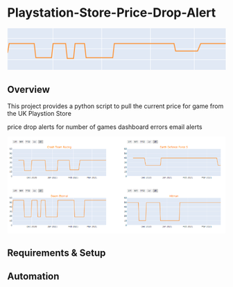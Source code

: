 # Playstation-Store-Price-Drop-Alert
![price drop graphic](https://github.com/rhart-rup/Playstation-Store-Price-Drop-Alert/blob/main/Graphics/Graph3.png?raw=true)

## Overview

This project provides a python script to pull the current price for  game from the UK Playstion Store

price drop alerts for number of games 
dashboard 
errors 
email alerts 


![dashboard](https://github.com/rhart-rup/Playstation-Store-Price-Drop-Alert/blob/main/Graphics/Example%20Dashboard.png)

## Requirements & Setup
## Automation
